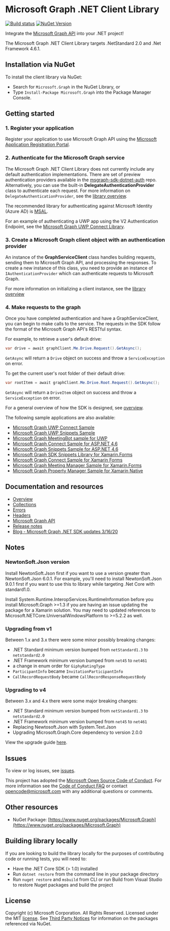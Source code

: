 # Microsoft Graph .NET Client Library

[![Build status](https://ci.appveyor.com/api/projects/status/m8qncaosr2ry4ks6/branch/master?svg=true)](https://ci.appveyor.com/project/MIchaelMainer/msgraph-sdk-dotnet/branch/master)
[![NuGet Version](https://buildstats.info/nuget/Microsoft.Graph)](https://www.nuget.org/packages/Microsoft.Graph/)

Integrate the [Microsoft Graph API](https://graph.microsoft.io) into your .NET
project!

The Microsoft Graph .NET Client Library targets .NetStandard 2.0 and .Net Framework 4.6.1.

## Installation via NuGet

To install the client library via NuGet:

* Search for `Microsoft.Graph` in the NuGet Library, or
* Type `Install-Package Microsoft.Graph` into the Package Manager Console.

## Getting started

### 1. Register your application

Register your application to use Microsoft Graph API using the [Microsoft Application Registration Portal](https://aka.ms/appregistrations).

### 2. Authenticate for the Microsoft Graph service

The Microsoft Graph .NET Client Library does not currently include any default authentication implementations.
There are set of preview authentication providers available in the [msgraph-sdk-dotnet-auth](https://github.com/microsoftgraph/msgraph-sdk-dotnet-auth) repo.  Alternatively, you can use the built-in **DelegateAuthenticationProvider** class to authenticate each request.
For more information on `DelegateAuthenticationProvider`, see the [library overview](docs/overview.md).  

The recommended library for authenticating against Microsoft Identity (Azure AD) is [MSAL](https://github.com/AzureAD/microsoft-authentication-library-for-dotnet).

For an example of authenticating a UWP app using the V2 Authentication Endpoint, see the [Microsoft Graph UWP Connect Library](https://github.com/OfficeDev/Microsoft-Graph-UWP-Connect-Library).

### 3. Create a Microsoft Graph client object with an authentication provider

An instance of the **GraphServiceClient** class handles building requests,
sending them to Microsoft Graph API, and processing the responses. To create a
new instance of this class, you need to provide an instance of
`IAuthenticationProvider` which can authenticate requests to Microsoft Graph.

For more information on initializing a client instance, see the [library overview](docs/overview.md)

### 4. Make requests to the graph

Once you have completed authentication and have a GraphServiceClient, you can
begin to make calls to the service. The requests in the SDK follow the format
of the Microsoft Graph API's RESTful syntax.

For example, to retrieve a user's default drive:

```csharp
var drive = await graphClient.Me.Drive.Request().GetAsync();
```

`GetAsync` will return a `Drive` object on success and throw a
`ServiceException` on error.

To get the current user's root folder of their default drive:

```csharp
var rootItem = await graphClient.Me.Drive.Root.Request().GetAsync();
```

`GetAsync` will return a `DriveItem` object on success and throw a
`ServiceException` on error.

For a general overview of how the SDK is designed, see [overview](docs/overview.md).

The following sample applications are also available:
* [Microsoft Graph UWP Connect Sample](https://github.com/microsoftgraph/uwp-csharp-connect-sample)
* [Microsoft Graph UWP Snippets Sample](https://github.com/microsoftgraph/uwp-csharp-snippets-sample)
* [Microsoft Graph MeetingBot sample for UWP](https://github.com/microsoftgraph/uwp-csharp-meetingbot-sample)
* [Microsoft Graph Connect Sample for ASP.NET 4.6](https://github.com/microsoftgraph/aspnet-connect-sample)
* [Microsoft Graph Snippets Sample for ASP.NET 4.6](https://github.com/microsoftgraph/aspnet-snippets-sample)
* [Microsoft Graph SDK Snippets Library for Xamarin.Forms](https://github.com/microsoftgraph/xamarin-csharp-snippets-sample)
* [Microsoft Graph Connect Sample for Xamarin Forms](https://github.com/microsoftgraph/xamarin-csharp-connect-sample)
* [Microsoft Graph Meeting Manager Sample for Xamarin.Forms](https://github.com/microsoftgraph/xamarin-csharp-meetingmanager-sample)
* [Microsoft Graph Property Manager Sample for Xamarin Native](https://github.com/microsoftgraph/xamarin-csharp-propertymanager-sample)

## Documentation and resources

* [Overview](docs/overview.md)
* [Collections](docs/collections.md)
* [Errors](docs/errors.md)
* [Headers](docs/headers.md)
* [Microsoft Graph API](https://graph.microsoft.io)
* [Release notes](https://github.com/microsoftgraph/msgraph-sdk-dotnet/releases)
* [Blog - Microsoft Graph .NET SDK updates 3/16/20](https://developer.microsoft.com/en-us/graph/blogs/microsoft-graph-net-sdk-updates/)

## Notes

### NewtonSoft.Json version

Install NewtonSoft.Json first if you want to use a version greater than NewtonSoft.Json 6.0.1. For example, you'll need to install NewtonSoft.Json 9.0.1 first if you want to use this to library while targeting .Net Core with standard1.0.

Install System.Runtime.InteropServices.RuntimeInformation before you install Microsoft.Graph >=1.3 if you are having an issue updating the package for a Xamarin solution. You may need to updated references to Microsoft.NETCore.UniversalWindowsPlatform to >=5.2.2 as well.

### Upgrading from v1

Between 1.x and 3.x there were some minor possibly breaking changes:

 * .NET Standard minimum version bumped from `netStandard1.3` to `netstandard2.0`
 * .NET Framework minimum version bumped from `net45` to `net461`
 * a change in enum order for `GiphyRatingType`
 * `ParticipantInfo` became `InvitationParticipantInfo`
 * `CallRecordRequestBody` became `CallRecordResponseRequestBody`

### Upgrading to v4

Between 3.x and 4.x there were some major breaking changes:

 * .NET Standard minimum version bumped from `netStandard1.3` to `netstandard2.0`
 * .NET Framework minimum version bumped from `net45` to `net461`
 * Replacing Newtosoft.Json with System.Text.Json
 * Upgrading Microsoft.Graph.Core dependency to version 2.0.0

View the upgrade guide [here](docs/upgrade-to-v4.md).

## Issues

To view or log issues, see [issues](https://github.com/microsoftgraph/msgraph-sdk-dotnet/issues).

This project has adopted the [Microsoft Open Source Code of Conduct](https://opensource.microsoft.com/codeofconduct/). For more information see the [Code of Conduct FAQ](https://opensource.microsoft.com/codeofconduct/faq/) or contact [opencode@microsoft.com](mailto:opencode@microsoft.com) with any additional questions or comments.

## Other resources

* NuGet Package: [https://www.nuget.org/packages/Microsoft.Graph](https://www.nuget.org/packages/Microsoft.Graph)

## Building library locally

If you are looking to build the library locally for the purposes of contributing code or running tests, you will need to:

- Have the .NET Core SDK (> 1.0) installed
- Run `dotnet restore` from the command line in your package directory
- Run `nuget restore` and `msbuild` from CLI or run Build from Visual Studio to restore Nuget packages and build the project

## License

Copyright (c) Microsoft Corporation. All Rights Reserved. Licensed under the MIT [license](LICENSE.txt). See [Third Party Notices](https://github.com/microsoftgraph/msgraph-sdk-dotnet/blob/master/THIRD%20PARTY%20NOTICES) for information on the packages referenced via NuGet.
